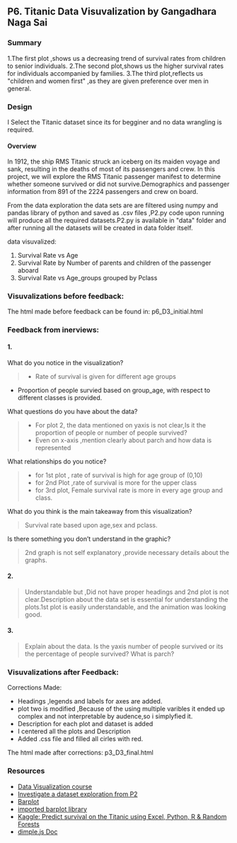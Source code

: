 ## P6.  Titanic Data Visuvalization by Gangadhara Naga Sai

### Summary
1.The first plot ,shows us a decreasing trend of survival rates from children to senior individuals.
2.The second plot,shows us the higher survival rates for individuals accompanied by families.
3.The third plot,reflects us "children and women first" ,as they are given preference over men in general.

### Design
I Select the Titanic dataset since its for begginer and no data wrangling is required.
#### Overview
In 1912, the ship RMS Titanic struck an iceberg on its maiden voyage and sank, resulting in the deaths of most of its    passengers and crew. In this project, we will explore the RMS Titanic passenger manifest to determine whether someone survived or did not survive.Demographics and passenger information from 891 of the 2224 passengers and crew on board. 

From the data exploration the data sets are are filtered using numpy and pandas library of python and saved as .csv files ,P2.py code 
upon running will produce all the required datasets.P2.py is available in "data" folder and after running all the datasets will be created in data folder itself.

data visuvalized:
1. Survival Rate vs Age
2. Survival Rate by Number of parents and children of the passenger aboard
3. Survival Rate vs Age_groups grouped by Pclass


### Visuvalizations before feedback:
The html made before feedback can be found in: p6_D3_initial.html

### Feedback from inerviews:


#### 1. 
What do you notice in the visualization?
> - Rate of survival is given for different age groups
- Proportion of people survied based on group_age, with respect to different classes is provided.

What questions do you have about the data?
>- For plot 2, the data mentioned on yaxis is not clear,Is it the proportion of people or number of people survived?
>- Even on x-axis ,mention clearly about parch and how data is represented

What relationships do you notice?
> - for 1st plot , rate of survival is high for age group of (0,10)
> - for 2nd Plot ,rate of survival is more for the upper class
> - for 3rd plot, Female survival rate is more in every age group and class.

What do you think is the main takeaway from this visualization?
> Survival rate based upon age,sex and pclass.

Is there something you don’t understand in the graphic?
> 2nd graph is not self explanatory ,provide necessary details about the graphs.

#### 2.

> Understandable but ,Did not have proper headings and 2nd plot is not clear.Description about the data set is essential for understanding the plots.1st plot is easily understandable, and the animation was looking good.

####  3.

> Explain about the data.
> Is the yaxis number of people survived or its the percentage of people survived?
> What is parch?



### Visuvalizations after Feedback:
Corrections Made:

- Headings ,legends and labels for axes are added.
- plot two is modified ,Because of the using multiple varibles it ended up complex and not interpretable by audence,so i simplyfied it.
- Description for each plot and dataset is added
- I centered all the plots and Description
- Added .css file and filled all cirles with red.


The html made after corrections: p3_D3_final.html


### Resources


- [Data Visualization course](https://www.udacity.com/course/viewer#!/c-ud507-nd)
- [Investigate a dataset exploration from P2](https://github.com/gangadhara691/Data_visualization_dimple.git)
- [Barplot](http://stackoverflow.com/questions/25478673/add-colors-to-dimple-js-bar-chart-based-on-value-and-add-goal-line)
- [imported barplot library](http://dimplejs.org/examples_viewer.html?id=bars_vertical_grouped_stacked)
- [Kaggle: Predict survival on the Titanic using Excel, Python, R & Random Forests](https://www.kaggle.com/c/titanic)
- [dimple.js Doc](http://dimplejs.org/)
